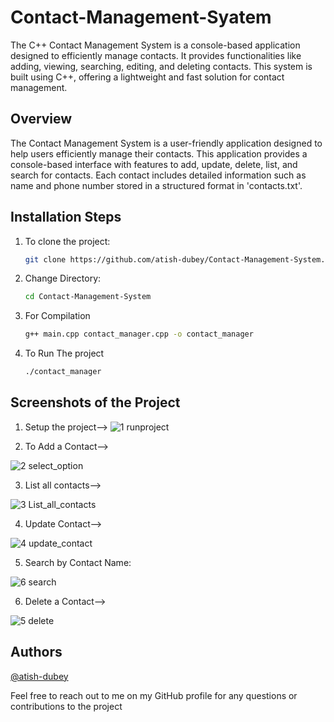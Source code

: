 
# Contact-Management-Syatem
The C++ Contact Management System is a console-based application designed to efficiently manage contacts. It provides functionalities like adding, viewing, searching, editing, and deleting contacts. This system is built using C++, offering a lightweight and fast solution for contact management.

## Overview
The Contact Management System is a user-friendly application designed to help users efficiently manage their contacts. This application provides a console-based interface with features to add, update, delete, list, and search for contacts. Each contact includes detailed information such as name and phone number stored in a structured format in 'contacts.txt'.

## Installation Steps
1. To clone the project:
   ```sh
   git clone https://github.com/atish-dubey/Contact-Management-System.git

2. Change Directory:
   ```sh
   cd Contact-Management-System
3. For Compilation
   ```sh
   g++ main.cpp contact_manager.cpp -o contact_manager

4. To Run The project
   ```sh
   ./contact_manager
## Screenshots of the Project

1. Setup the project-->
![1 runproject](https://github.com/user-attachments/assets/95e62b90-6036-4bcf-91c9-27f09cb8da24)

2. To Add a Contact-->

![2 select_option](https://github.com/user-attachments/assets/a26755a8-12c3-4f62-b6dc-fc3d93c39b5a)

3. List all contacts-->

![3 List_all_contacts](https://github.com/user-attachments/assets/17e40893-7892-4d3d-9107-8475e5a7212e)

4. Update Contact-->

![4 update_contact](https://github.com/user-attachments/assets/e823a76f-3d5e-42d6-8cf8-11ac345d58e4)

5. Search by Contact Name:

![6 search](https://github.com/user-attachments/assets/9021f571-23be-4fe2-97ae-e54f626322fe)

6. Delete a Contact-->

![5 delete](https://github.com/user-attachments/assets/8c41aae2-55be-4bc3-abd3-606810dc8bd5)



## Authors

[@atish-dubey](https://www.github.com/atish-dubey)

Feel free to reach out to me on my GitHub profile for any questions or contributions to the project


